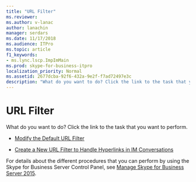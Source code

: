 ```yaml
---
title: "URL Filter"
ms.reviewer: 
ms.author: v-lanac
author: lanachin
manager: serdars
ms.date: 11/17/2018
ms.audience: ITPro
ms.topic: article
f1_keywords:
- ms.lync.lscp.ImpImMain
ms.prod: skype-for-business-itpro
localization_priority: Normal
ms.assetid: 2677dcba-92f6-432a-9e2f-f7ad72497e3c
description: "What do you want to do? Click the link to the task that you want to perform."
---
```


# URL Filter

What do you want to do? Click the link to the task that you want to perform.

- [Modify the Default URL Filter](https://technet.microsoft.com/library/80a472b3-054e-45a6-80fc-9ee2bda28ee6.aspx)

- [Create a New URL Filter to Handle Hyperlinks in IM Conversations](https://technet.microsoft.com/library/d0ee01e5-f039-4a34-ac9d-659fe4e9e879.aspx)

For details about the different procedures that you can perform by using the Skype for Business Server Control Panel, see [Manage Skype for Business Server 2015](../../manage/manage.md).

